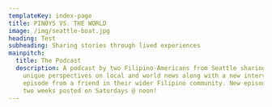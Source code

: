 ```yaml
---
templateKey: index-page
title: PINOYS VS. THE WORLD
image: /img/seattle-boat.jpg
heading: Test
subheading: Sharing stories through lived experiences
mainpitch:
  title: The Podcast
  description: A podcast by two Filipino-Americans from Seattle sharing their
    unique perspectives on local and world news along with a new interview every
    episode from a friend in their wider Filipino community. New episodes every
    two weeks posted on Saturdays @ noon!
---
```

